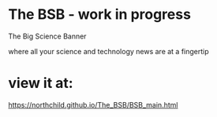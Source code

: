# The BSB - work in progress

The Big Science Banner

where all your science and technology news are at a fingertip 


# view it at:

https://northchild.github.io/The_BSB/BSB_main.html
